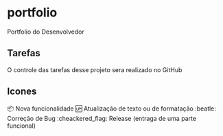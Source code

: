 # portfolio
 Portfolio do Desenvolvedor

## Tarefas
O controle das tarefas desse projeto sera realizado no GitHub

## Icones
:package: Nova funcionalidade
:up: Atualização de texto ou de formatação
:beatle: Correção de Bug
:cheackered_flag: Release (entraga de uma parte funcional)